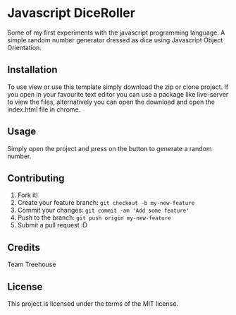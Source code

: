 # Javascript DiceRoller

Some of my first experiments with the javascript programming language.
A simple random number generator dressed as dice using Javascript Object Orientation.

## Installation

To use view or use this template simply download the zip or clone project. If you open in your favourite text editor you can use a package like live-server to view the files, alternatively you can open the download and open the index.html file in chrome.

## Usage

Simply open the project and press on the button to generate a random number.

## Contributing

1. Fork it!
2. Create your feature branch: `git checkout -b my-new-feature`
3. Commit your changes: `git commit -am 'Add some feature'`
4. Push to the branch: `git push origin my-new-feature`
5. Submit a pull request :D

## Credits

Team Treehouse

## License

This project is licensed under the terms of the MIT license.
